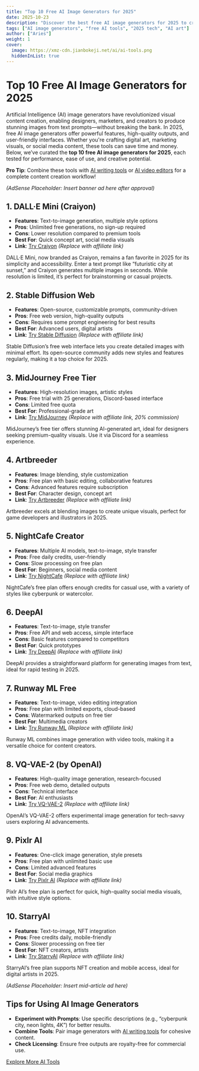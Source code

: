 ```yaml
---
title: "Top 10 Free AI Image Generators for 2025"
date: 2025-10-23
description: "Discover the best free AI image generators for 2025 to create stunning visuals for design, marketing, and more!"
tags: ["AI image generators", "free AI tools", "2025 tech", "AI art"]
author: ["Aries"]
weight: 1
cover:
  image: https://xmz-cdn.jianbokeji.net/ai/ai-tools.png
  hiddenInList: true
---
```


# Top 10 Free AI Image Generators for 2025

Artificial Intelligence (AI) image generators have revolutionized visual content creation, enabling designers, marketers, and creators to produce stunning images from text prompts—without breaking the bank. In 2025, free AI image generators offer powerful features, high-quality outputs, and user-friendly interfaces. Whether you're crafting digital art, marketing visuals, or social media content, these tools can save time and money. Below, we’ve curated the **top 10 free AI image generators for 2025**, each tested for performance, ease of use, and creative potential.

**Pro Tip**: Combine these tools with [AI writing tools](/posts/top-10-ai-writing-tools/) or [AI video editors](/posts/best-ai-video-editors/) for a complete content creation workflow!

*(AdSense Placeholder: Insert banner ad here after approval)*

## 1. DALL·E Mini (Craiyon)
- **Features**: Text-to-image generation, multiple style options
- **Pros**: Unlimited free generations, no sign-up required
- **Cons**: Lower resolution compared to premium tools
- **Best For**: Quick concept art, social media visuals
- **Link**: [Try Craiyon](#) *(Replace with affiliate link)*

DALL·E Mini, now branded as Craiyon, remains a fan favorite in 2025 for its simplicity and accessibility. Enter a text prompt like “futuristic city at sunset,” and Craiyon generates multiple images in seconds. While resolution is limited, it’s perfect for brainstorming or casual projects.

## 2. Stable Diffusion Web
- **Features**: Open-source, customizable prompts, community-driven
- **Pros**: Free web version, high-quality outputs
- **Cons**: Requires some prompt engineering for best results
- **Best For**: Advanced users, digital artists
- **Link**: [Try Stable Diffusion](#) *(Replace with affiliate link)*

Stable Diffusion’s free web interface lets you create detailed images with minimal effort. Its open-source community adds new styles and features regularly, making it a top choice for 2025.

## 3. MidJourney Free Tier
- **Features**: High-resolution images, artistic styles
- **Pros**: Free trial with 25 generations, Discord-based interface
- **Cons**: Limited free quota
- **Best For**: Professional-grade art
- **Link**: [Try MidJourney](#) *(Replace with affiliate link, 20% commission)*

MidJourney’s free tier offers stunning AI-generated art, ideal for designers seeking premium-quality visuals. Use it via Discord for a seamless experience.

## 4. Artbreeder
- **Features**: Image blending, style customization
- **Pros**: Free plan with basic editing, collaborative features
- **Cons**: Advanced features require subscription
- **Best For**: Character design, concept art
- **Link**: [Try Artbreeder](#) *(Replace with affiliate link)*

Artbreeder excels at blending images to create unique visuals, perfect for game developers and illustrators in 2025.

## 5. NightCafe Creator
- **Features**: Multiple AI models, text-to-image, style transfer
- **Pros**: Free daily credits, user-friendly
- **Cons**: Slow processing on free plan
- **Best For**: Beginners, social media content
- **Link**: [Try NightCafe](#) *(Replace with affiliate link)*

NightCafe’s free plan offers enough credits for casual use, with a variety of styles like cyberpunk or watercolor.

## 6. DeepAI
- **Features**: Text-to-image, style transfer
- **Pros**: Free API and web access, simple interface
- **Cons**: Basic features compared to competitors
- **Best For**: Quick prototypes
- **Link**: [Try DeepAI](#) *(Replace with affiliate link)*

DeepAI provides a straightforward platform for generating images from text, ideal for rapid testing in 2025.

## 7. Runway ML Free
- **Features**: Text-to-image, video editing integration
- **Pros**: Free plan with limited exports, cloud-based
- **Cons**: Watermarked outputs on free tier
- **Best For**: Multimedia creators
- **Link**: [Try Runway ML](#) *(Replace with affiliate link)*

Runway ML combines image generation with video tools, making it a versatile choice for content creators.

## 8. VQ-VAE-2 (by OpenAI)
- **Features**: High-quality image generation, research-focused
- **Pros**: Free web demo, detailed outputs
- **Cons**: Technical interface
- **Best For**: AI enthusiasts
- **Link**: [Try VQ-VAE-2](#) *(Replace with affiliate link)*

OpenAI’s VQ-VAE-2 offers experimental image generation for tech-savvy users exploring AI advancements.

## 9. Pixlr AI
- **Features**: One-click image generation, style presets
- **Pros**: Free plan with unlimited basic use
- **Cons**: Limited advanced features
- **Best For**: Social media graphics
- **Link**: [Try Pixlr AI](#) *(Replace with affiliate link)*

Pixlr AI’s free plan is perfect for quick, high-quality social media visuals, with intuitive style options.

## 10. StarryAI
- **Features**: Text-to-image, NFT integration
- **Pros**: Free credits daily, mobile-friendly
- **Cons**: Slower processing on free tier
- **Best For**: NFT creators, artists
- **Link**: [Try StarryAI](#) *(Replace with affiliate link)*

StarryAI’s free plan supports NFT creation and mobile access, ideal for digital artists in 2025.

*(AdSense Placeholder: Insert mid-article ad here)*

## Tips for Using AI Image Generators
- **Experiment with Prompts**: Use specific descriptions (e.g., “cyberpunk city, neon lights, 4K”) for better results.
- **Combine Tools**: Pair image generators with [AI writing tools](/posts/top-10-ai-writing-tools/) for cohesive content.
- **Check Licensing**: Ensure free outputs are royalty-free for commercial use.

[Explore More AI Tools](/posts/)